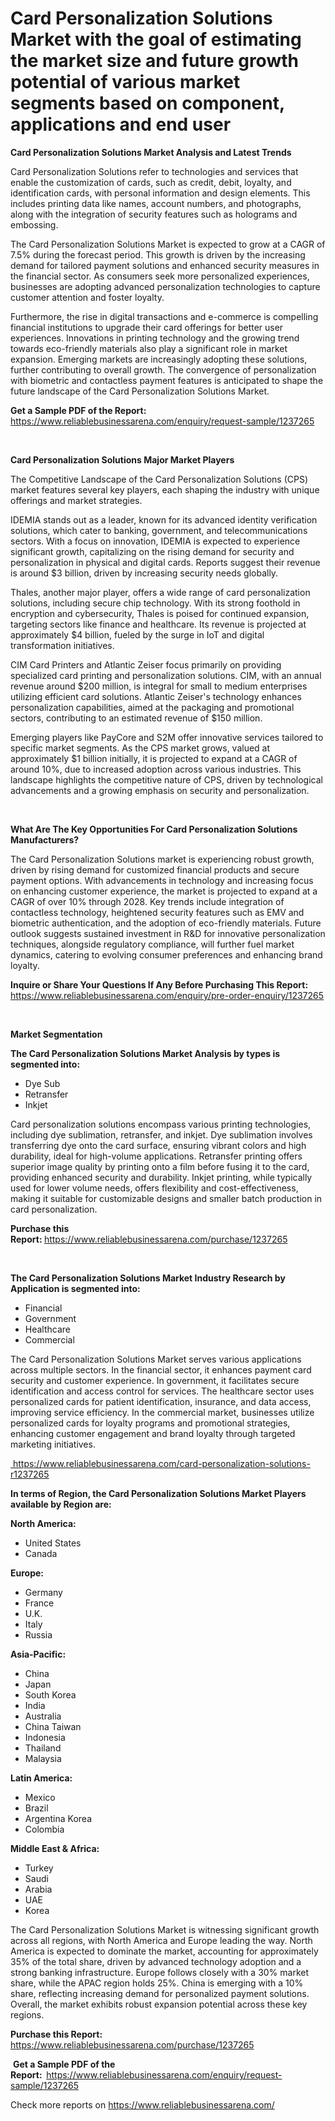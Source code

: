 <p><h1>Card Personalization Solutions Market with the goal of estimating the market size and future growth potential of various market segments based on component, applications and end user</h1></p><p><strong>Card Personalization Solutions Market Analysis and Latest Trends</strong></p>
<p><p>Card Personalization Solutions refer to technologies and services that enable the customization of cards, such as credit, debit, loyalty, and identification cards, with personal information and design elements. This includes printing data like names, account numbers, and photographs, along with the integration of security features such as holograms and embossing. </p><p>The Card Personalization Solutions Market is expected to grow at a CAGR of 7.5% during the forecast period. This growth is driven by the increasing demand for tailored payment solutions and enhanced security measures in the financial sector. As consumers seek more personalized experiences, businesses are adopting advanced personalization technologies to capture customer attention and foster loyalty. </p><p>Furthermore, the rise in digital transactions and e-commerce is compelling financial institutions to upgrade their card offerings for better user experiences. Innovations in printing technology and the growing trend towards eco-friendly materials also play a significant role in market expansion. Emerging markets are increasingly adopting these solutions, further contributing to overall growth. The convergence of personalization with biometric and contactless payment features is anticipated to shape the future landscape of the Card Personalization Solutions Market.</p></p>
<p><strong>Get a Sample PDF of the Report:&nbsp;</strong> <a href="https://www.reliablebusinessarena.com/enquiry/request-sample/1237265?utm_campaign=1932&utm_medium=2&utm_source=Github&utm_content=ia&utm_term=22022025&utm_id=card-personalization-solutions">https://www.reliablebusinessarena.com/enquiry/request-sample/1237265</a></p>
<p>&nbsp;</p>
<p><strong>Card Personalization Solutions Major Market Players</strong></p>
<p><p>The Competitive Landscape of the Card Personalization Solutions (CPS) market features several key players, each shaping the industry with unique offerings and market strategies. </p><p>IDEMIA stands out as a leader, known for its advanced identity verification solutions, which cater to banking, government, and telecommunications sectors. With a focus on innovation, IDEMIA is expected to experience significant growth, capitalizing on the rising demand for security and personalization in physical and digital cards. Reports suggest their revenue is around $3 billion, driven by increasing security needs globally.</p><p>Thales, another major player, offers a wide range of card personalization solutions, including secure chip technology. With its strong foothold in encryption and cybersecurity, Thales is poised for continued expansion, targeting sectors like finance and healthcare. Its revenue is projected at approximately $4 billion, fueled by the surge in IoT and digital transformation initiatives.</p><p>CIM Card Printers and Atlantic Zeiser focus primarily on providing specialized card printing and personalization solutions. CIM, with an annual revenue around $200 million, is integral for small to medium enterprises utilizing efficient card solutions. Atlantic Zeiser's technology enhances personalization capabilities, aimed at the packaging and promotional sectors, contributing to an estimated revenue of $150 million.</p><p>Emerging players like PayCore and S2M offer innovative services tailored to specific market segments. As the CPS market grows, valued at approximately $1 billion initially, it is projected to expand at a CAGR of around 10%, due to increased adoption across various industries. This landscape highlights the competitive nature of CPS, driven by technological advancements and a growing emphasis on security and personalization.</p></p>
<p>&nbsp;</p>
<p><strong>What Are The Key Opportunities For Card Personalization Solutions Manufacturers?</strong></p>
<p><p>The Card Personalization Solutions market is experiencing robust growth, driven by rising demand for customized financial products and secure payment options. With advancements in technology and increasing focus on enhancing customer experience, the market is projected to expand at a CAGR of over 10% through 2028. Key trends include integration of contactless technology, heightened security features such as EMV and biometric authentication, and the adoption of eco-friendly materials. Future outlook suggests sustained investment in R&D for innovative personalization techniques, alongside regulatory compliance, will further fuel market dynamics, catering to evolving consumer preferences and enhancing brand loyalty.</p></p>
<p><strong>Inquire or Share Your Questions If Any Before Purchasing This Report:</strong> <a href="https://www.reliablebusinessarena.com/enquiry/pre-order-enquiry/1237265?utm_campaign=1932&utm_medium=2&utm_source=Github&utm_content=ia&utm_term=22022025&utm_id=card-personalization-solutions">https://www.reliablebusinessarena.com/enquiry/pre-order-enquiry/1237265</a></p>
<p>&nbsp;</p>
<p><strong>Market Segmentation</strong></p>
<p><strong>The Card Personalization Solutions Market Analysis by types is segmented into:</strong></p>
<p><ul><li>Dye Sub</li><li>Retransfer</li><li>Inkjet</li></ul></p>
<p><p>Card personalization solutions encompass various printing technologies, including dye sublimation, retransfer, and inkjet. Dye sublimation involves transferring dye onto the card surface, ensuring vibrant colors and high durability, ideal for high-volume applications. Retransfer printing offers superior image quality by printing onto a film before fusing it to the card, providing enhanced security and durability. Inkjet printing, while typically used for lower volume needs, offers flexibility and cost-effectiveness, making it suitable for customizable designs and smaller batch production in card personalization.</p></p>
<p><strong>Purchase this Report:&nbsp;</strong><a href="https://www.reliablebusinessarena.com/purchase/1237265?utm_campaign=1932&utm_medium=2&utm_source=Github&utm_content=ia&utm_term=22022025&utm_id=card-personalization-solutions">https://www.reliablebusinessarena.com/purchase/1237265</a></p>
<p>&nbsp;</p>
<p><strong>The Card Personalization Solutions Market Industry Research by Application is segmented into:</strong></p>
<p><ul><li>Financial</li><li>Government</li><li>Healthcare</li><li>Commercial</li></ul></p>
<p><p>The Card Personalization Solutions Market serves various applications across multiple sectors. In the financial sector, it enhances payment card security and customer experience. In government, it facilitates secure identification and access control for services. The healthcare sector uses personalized cards for patient identification, insurance, and data access, improving service efficiency. In the commercial market, businesses utilize personalized cards for loyalty programs and promotional strategies, enhancing customer engagement and brand loyalty through targeted marketing initiatives.</p></p>
<p><a href="https://www.reliablebusinessarena.com/card-personalization-solutions-r1237265?utm_campaign=1932&utm_medium=2&utm_source=Github&utm_content=ia&utm_term=22022025&utm_id=card-personalization-solutions">&nbsp;https://www.reliablebusinessarena.com/card-personalization-solutions-r1237265</a></p>
<p><strong>In terms of Region, the Card Personalization Solutions Market Players available by Region are:</strong></p>
<p>
    <p> <strong> North America: </strong>
        <ul>
            <li>United States</li>
            <li>Canada</li>
        </ul>
        </p> 
    <p> <strong> Europe: </strong>
        <ul>
            <li>Germany</li>
            <li>France</li>
            <li>U.K.</li>
            <li>Italy</li>
            <li>Russia</li>
        </ul>
        </p> 
    <p> <strong> Asia-Pacific: </strong>
        <ul>
            <li>China</li>
            <li>Japan</li>
            <li>South Korea</li>
            <li>India</li>
            <li>Australia</li>
            <li>China Taiwan</li>
            <li>Indonesia</li>
            <li>Thailand</li>
            <li>Malaysia</li>
        </ul>
        </p> 
    <p> <strong> Latin America: </strong>
        <ul>
            <li>Mexico</li>
            <li>Brazil</li>
            <li>Argentina Korea</li>
            <li>Colombia</li>
        </ul>
        </p> 
    <p> <strong> Middle East & Africa: </strong>
        <ul>
            <li>Turkey</li>
            <li>Saudi</li>
            <li>Arabia</li>
            <li>UAE</li>
            <li>Korea</li>
        </ul>
    </p>
    </p>
<p><p>The Card Personalization Solutions Market is witnessing significant growth across all regions, with North America and Europe leading the way. North America is expected to dominate the market, accounting for approximately 35% of the total share, driven by advanced technology adoption and a strong banking infrastructure. Europe follows closely with a 30% market share, while the APAC region holds 25%. China is emerging with a 10% share, reflecting increasing demand for personalized payment solutions. Overall, the market exhibits robust expansion potential across these key regions.</p></p>
<p><strong>Purchase this Report: </strong><a href="https://www.reliablebusinessarena.com/purchase/1237265?utm_campaign=1932&utm_medium=2&utm_source=Github&utm_content=ia&utm_term=22022025&utm_id=card-personalization-solutions">https://www.reliablebusinessarena.com/purchase/1237265</a></p>
<p>&nbsp;<strong>Get a Sample PDF of the Report:&nbsp;&nbsp;</strong><a href="https://www.reliablebusinessarena.com/enquiry/request-sample/1237265?utm_campaign=1932&utm_medium=2&utm_source=Github&utm_content=ia&utm_term=22022025&utm_id=card-personalization-solutions">https://www.reliablebusinessarena.com/enquiry/request-sample/1237265</a></p>
<p><strong></strong></p>
<p>Check more reports on <a href="https://www.reliablebusinessarena.com/?utm_campaign=1932&utm_medium=2&utm_source=Github&utm_content=ia&utm_term=22022025&utm_id=card-personalization-solutions">https://www.reliablebusinessarena.com/</a></p>